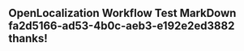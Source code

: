 <properties
ms.topic="hero-topic"
ms.test1="hero-topic"
ms.test2="test"/>

## OpenLocalization Workflow Test MarkDown fa2d5166-ad53-4b0c-aeb3-e192e2ed3882 thanks!
